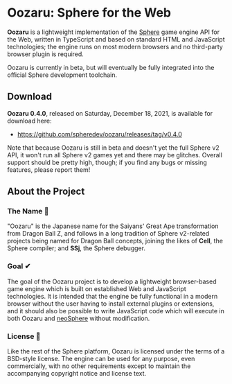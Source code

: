 # Oozaru: Sphere for the Web

**Oozaru** is a lightweight implementation of the
[Sphere](https://github.com/spheredev/neosphere) game engine API for the Web,
written in TypeScript and based on standard HTML and JavaScript technologies;
the engine runs on most modern browsers and no third-party browser plugin is
required.

Oozaru is currently in beta, but will eventually be fully integrated
into the official Sphere development toolchain.


## Download

**Oozaru 0.4.0**, released on Saturday, December 18, 2021, is available for
download here:

* https://github.com/spheredev/oozaru/releases/tag/v0.4.0

Note that because Oozaru is still in beta and doesn't yet the full Sphere v2
API, it won't run all Sphere v2 games yet and there may be glitches.  Overall
support should be pretty high, though; if you find any bugs or missing
features, please report them!


## About the Project

### The Name 🐒

"Oozaru" is the Japanese name for the Saiyans' Great Ape transformation from
Dragon Ball Z, and follows in a long tradition of Sphere v2-related projects
being named for Dragon Ball concepts, joining the likes of **Cell**, the Sphere
compiler; and **SSj**, the Sphere debugger.

### Goal ✔

The goal of the Oozaru project is to develop a lightweight browser-based game
engine which is built on established Web and JavaScript technologies.  It is
intended that the engine be fully functional in a modern browser without the
user having to install external plugins or extensions, and it should also be
possible to write JavaScript code which will execute in both Oozaru and
[neoSphere](https://github.com/fatcerberus/sphere) without modification.

### License 📜

Like the rest of the Sphere platform, Oozaru is licensed under the terms of a
BSD-style license. The engine can be used for any purpose, even commercially,
with no other requirements except to maintain the accompanying copyright notice
and license text.
